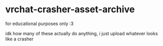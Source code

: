 # vrchat-crasher-asset-archive
for educational purposes only :3

idk how many of these actually do anything, i just upload whatever looks like a crasher
